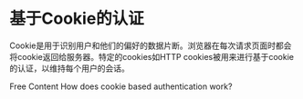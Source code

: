 # 基于Cookie的认证

Cookie是用于识别用户和他们的偏好的数据片断。浏览器在每次请求页面时都会将cookie返回给服务器。特定的cookies如HTTP cookies被用来进行基于cookie的认证，以维持每个用户的会话。

<ResourceGroupTitle>Free Content</ResourceGroupTitle>
<BadgeLink colorScheme='yellow' badgeText='Read' href='https://stackoverflow.com/questions/17769011/how-does-cookie-based-authentication-work'>How does cookie based authentication work?</BadgeLink>


